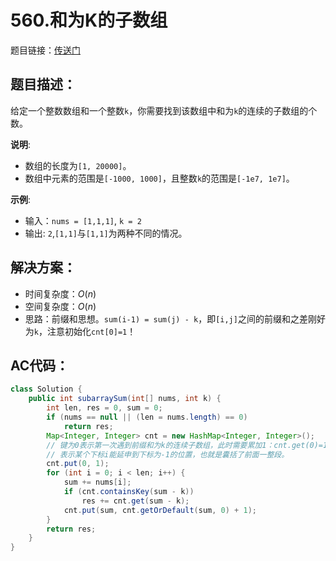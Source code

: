 # 560.和为K的子数组
题目链接：[传送门](https://leetcode-cn.com/problems/subarray-sum-equals-k/)

## 题目描述：
给定一个整数数组和一个整数`k`，你需要找到该数组中和为`k`的连续的子数组的个数。

**说明**:

- 数组的长度为`[1, 20000]`。
- 数组中元素的范围是`[-1000, 1000]`，且整数`k`的范围是`[-1e7, 1e7]`。

**示例**:

- 输入：`nums = [1,1,1]`, `k = 2`
- 输出: `2`,`[1,1]`与`[1,1]`为两种不同的情况。

## 解决方案：
- 时间复杂度：$O(n)$
- 空间复杂度：$O(n)$
- 思路：前缀和思想。`sum(i-1) = sum(j) - k`，即`[i,j]`之间的前缀和之差刚好为`k`，注意初始化`cnt[0]=1`！

## AC代码：
```java
class Solution {
	public int subarraySum(int[] nums, int k) {
		int len, res = 0, sum = 0;
		if (nums == null || (len = nums.length) == 0)
			return res;
		Map<Integer, Integer> cnt = new HashMap<Integer, Integer>();
		// 键为0表示第一次遇到前缀和为k的连续子数组，此时需要累加1：cnt.get(0)=1
		// 表示某个下标i能延申到下标为-1的位置，也就是囊括了前面一整段。
		cnt.put(0, 1);
		for (int i = 0; i < len; i++) {
			sum += nums[i];
			if (cnt.containsKey(sum - k))
				res += cnt.get(sum - k);
			cnt.put(sum, cnt.getOrDefault(sum, 0) + 1);
		}
		return res;
	}
}
```
